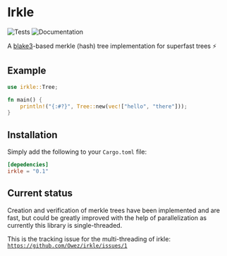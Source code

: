 # Irkle

![Tests](https://github.com/Owez/irkle/workflows/Tests/badge.svg)
![Documentation](https://docs.rs/irkle/badge.svg)

A [blake3](https://en.wikipedia.org/wiki/BLAKE_(hash_function)#BLAKE3)-based merkle (hash) tree implementation for superfast trees ⚡ 

## Example

```rust
use irkle::Tree;

fn main() {
    println!("{:#?}", Tree::new(vec!["hello", "there"]));
}
```

## Installation

Simply add the following to your `Cargo.toml` file:

```toml
[depedencies]
irkle = "0.1"
```

## Current status

Creation and verification of merkle trees have been implemented and are fast, but could be greatly improved with the help of parallelization as currently this library is single-threaded.

This is the tracking issue for the multi-threading of irkle: [`https://github.com/Owez/irkle/issues/1`](https://github.com/Owez/irkle/issues/1)
